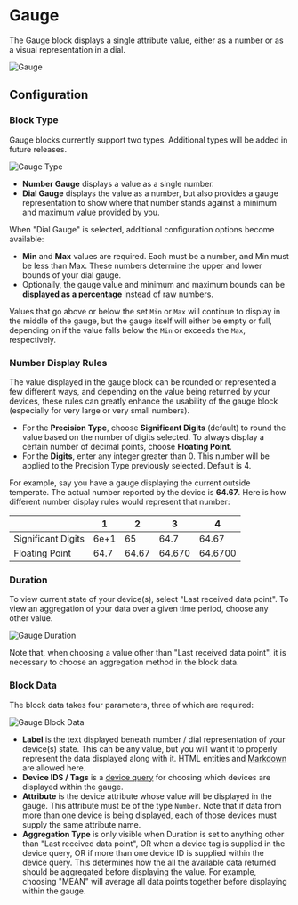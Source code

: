 # Gauge

The Gauge block displays a single attribute value, either as a number or as a visual representation in a dial.

![Gauge](/images/dashboards/gauge-example.png "Gauge")

## Configuration

### Block Type

Gauge blocks currently support two types. Additional types will be added in future releases.

![Gauge Type](/images/dashboards/gauge-block-type.png "Gauge Type")

* **Number Gauge** displays a value as a single number.
* **Dial Gauge** displays the value as a number, but also provides a gauge representation to show where that number stands against a minimum and maximum value provided by you.

When "Dial Gauge" is selected, additional configuration options become available:

* **Min** and **Max** values are required. Each must be a number, and Min must be less than Max. These numbers determine the upper and lower bounds of your dial gauge.
* Optionally, the gauge value and minimum and maximum bounds can be **displayed as a percentage** instead of raw numbers.

Values that go above or below the set `Min` or `Max` will continue to display in the middle of the gauge, but the gauge itself will either be empty or full, depending on if the value falls below the `Min` or exceeds the `Max`, respectively.

### Number Display Rules

The value displayed in the gauge block can be rounded or represented a few different ways, and depending on the value being returned by your devices, these rules can greatly enhance the usability of the gauge block (especially for very large or very small numbers).

* For the **Precision Type**, choose **Significant Digits** (default) to round the value based on the number of digits selected. To always display a certain number of decimal points, choose **Floating Point**.
* For the **Digits**, enter any integer greater than 0. This number will be applied to the Precision Type previously selected. Default is 4.

For example, say you have a gauge displaying the current outside temperate. The actual number reported by the device is **64.67**. Here is how different number display rules would represent that number:

|                    | 1    | 2     | 3      | 4       |
|--------------------|------|-------|--------|---------|
| Significant Digits | 6e+1 | 65    | 64.7   | 64.67   |
| Floating Point     | 64.7 | 64.67 | 64.670 | 64.6700 |

### Duration

To view current state of your device(s), select "Last received data point". To view an aggregation of your data over a given time period, choose any other value.

![Gauge Duration](/images/dashboards/gauge-duration.png "Gauge Duration")

Note that, when choosing a value other than "Last received data point", it is necessary to choose an aggregation method in the block data.

### Block Data

The block data takes four parameters, three of which are required:

![Gauge Block Data](/images/dashboards/gauge-block-data.png "Gauge Block Data")

* **Label** is the text displayed beneath number / dial representation of your device(s) state. This can be any value, but you will want it to properly represent the data displayed along with it. HTML entities and <a href="https://daringfireball.net/projects/markdown/syntax" target="_blank">Markdown</a> are allowed here.
* **Device IDS / Tags** is a [device query](/devices/device-queries) for choosing which devices are displayed within the gauge.
* **Attribute** is the device attribute whose value will be displayed in the gauge. This attribute must be of the type `Number`. Note that if data from more than one device is being displayed, each of those devices must supply the same attribute name.
* **Aggregation Type** is only visible when Duration is set to anything other than "Last received data point", OR when a device tag is supplied in the device query, OR if more than one device ID is supplied within the device query. This determines how the all the available data returned should be aggregated before displaying the value. For example, choosing "MEAN" will average all data points together before displaying within the gauge.
